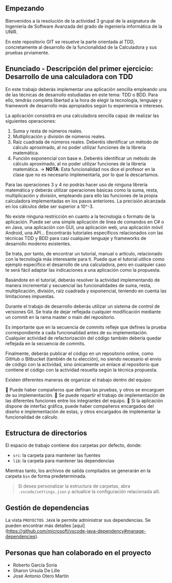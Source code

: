 ## Empezando

Bienvenidos a la resolución de la actividad 3 grupal de la asignatura de Ingeniería de Software Avanzada del grado de ingeniería informática de la UNIR.

En este repositorio GIT se resuelve la parte orientada al TDD, concretamente al desarrollo de la funcionalidad de la Calculadora y sus pruebas prviamente.

## Enunciado - Descripción del primer ejercicio: Desarrollo de una calculadora con TDD

En este trabajo deberás implementar una aplicación sencilla empleando una de las técnicas de desarrollo estudiadas en este tema: TDD o BDD. Para ello, tendrás completa libertad a la hora de elegir la tecnología, lenguaje y framework de desarrollo más apropiados según tu experiencia e intereses.

La aplicación consistirá en una calculadora sencilla capaz de realizar las siguientes operaciones:

1.	Suma y resta de números reales.
2.	Multiplicación y división de números reales.
3.	Raíz cuadrada de números reales. Deberéis identificar un método de cálculo aproximado, al no poder utilizar funciones de la librería matemática.
4.	Función exponencial con base e. Deberéis identificar un método de cálculo aproximado, al no poder utilizar funciones de la librería matemática. -> **NOTA**: Esta funcionalidad nos dice el profesor en la clase que no es necesario implementarla, por lo que la descartamos.

Para las operaciones 3 y 4 no podrás hacer uso de ninguna librería matemática y deberás utilizar operaciones básicas como la suma, resta, multiplicación y división, empleando para ello las funciones de la propia calculadora implementadas en los pasos anteriores. La precisión alcanzada en los cálculos debe ser superior a 10^-3.

No existe ninguna restricción en cuanto a la tecnología o formato de la aplicación. Puede ser una simple aplicación de línea de comandos en C# o en Java, una aplicación con GUI, una aplicación web, una aplicación móvil Android, una API… Encontrarás tutoriales específicos relacionados con las técnicas TDD y BDD para casi cualquier lenguaje y frameworks de desarrollo moderno existentes.

Se trata, por tanto, de encontrar un tutorial, manual o artículo, relacionado con la tecnología más interesante para ti. Puede que el tutorial utilice como ejemplo específico el desarrollo de una calculadora, pero en cualquier caso te será fácil adaptar las indicaciones a una aplicación como la propuesta.

Basándote en el tutorial, deberás resolver la actividad implementando de manera incremental y secuencial las funcionalidades de suma, resta, multiplicación, división, raíz cuadrada y exponencial, teniendo en cuenta las limitaciones impuestas.

Durante el trabajo de desarrollo deberás utilizar un sistema de control de versiones Git. Se trata de dejar reflejada cualquier modificación mediante un commit en la rama master o main del repositorio.

Es importante que en la secuencia de commits refleje que defines la prueba correspondiente a cada funcionalidad antes de su implementación. Cualquier actividad de refactorización del código también debería quedar reflejada en la secuencia de commits. 

Finalmente, deberás publicar el código en un repositorio online, como GitHub o Bitbucket (también de tu elección), no siendo necesario el envío de código con la actividad, sino únicamente un enlace al repositorio que contiene el código con la actividad resuelta según la técnica propuesta.

Existen diferentes maneras de organizar el trabajo dentro del equipo:

	Puede haber compañeros que definan las pruebas, y otros se encarguen de su implementación.
	Se puede repartir el trabajo de implementación de las diferentes funciones entre los integrantes del equipo.
	Si la aplicación dispone de interfaz gráfica, puede haber compañeros encargados del diseño e implementación de estas, y otros encargados de implementar la funcionalidad de cálculo.

## Estructura de directorios

El espacio de trabajo contiene dos carpetas por defecto, donde:

- `src`: la carpeta para mantener las fuentes
- `lib`: la carpeta para mantener las dependencias

Mientras tanto, los archivos de salida compilados se generarán en la carpeta `bin` de forma predeterminada.

> Si desea personalizar la estructura de carpetas, abra `.vscode/settings.json` y actualice la configuración relacionada allí.

## Gestión de dependencias

La vista `PROYECTOS JAVA` le permite administrar sus dependencias. Se pueden encontrar más detalles [aquí] (https://github.com/microsoft/vscode-java-dependency#manage-dependencies).

## Personas que han colaborado en el proyecto
- Roberto García Soria
- Sharon Ursula De Lille
- José Antonio Otero Martín